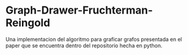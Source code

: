 # Graph-Drawer-Fruchterman-Reingold
Una implementacion del algoritmo para graficar grafos presentada en el paper que se encuentra dentro del repositorio hecha en python.
